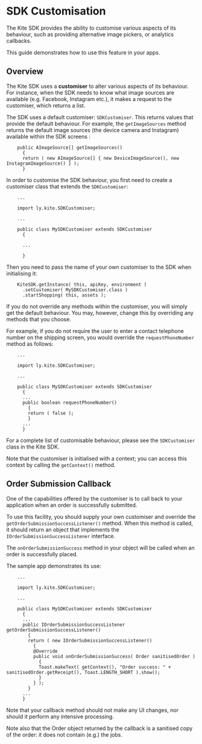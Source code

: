 # SDK Customisation

The Kite SDK provides the ability to customise various aspects of its behaviour, such as providing alternative image pickers, or analytics callbacks.

This guide demonstrates how to use this feature in your apps.


## Overview

The Kite SDK uses a **customiser** to alter various aspects of its behaviour. For instance, when the SDK needs to know what image sources are available (e.g. Facebook, Instagram etc.), it makes a request to the customiser, which returns a list.

The SDK uses a default customiser: `SDKCustomiser`. This returns values that provide the default behaviour. For example, the `getImageSources` method returns the default image sources (the device camera and Instagram) available within the SDK screens :

```
    public AImageSource[] getImageSources()
      {
      return ( new AImageSource[] { new DeviceImageSource(), new InstagramImageSource() } );
      }
```


In order to customise the SDK behaviour, you first need to create a customiser class that extends the `SDKCustomiser`:
```
    ...

    import ly.kite.SDKCustomiser;

    ...

    public class MySDKCustomiser extends SDKCustomiser
      {

      ...

      }
```

Then you need to pass the name of your own customiser to the SDK when initialising it:
```
    KiteSDK.getInstance( this, apiKey, environment )
      .setCustomiser( MySDKCustomiser.class )
      .startShopping( this, assets );
```

If you do not override any methods within the customiser, you will simply get the default behaviour. You may, however, change this by overriding any methods that you choose.

For example, if you do not require the user to enter a contact telephone number on the shipping screen, you would override the `requestPhoneNumber` method as follows:

```
    ...

    import ly.kite.SDKCustomiser;

    ...

    public class MySDKCustomiser extends SDKCustomiser
      {
      ...
      public boolean requestPhoneNumber()
        {
        return ( false );
        }
      ...
      }
```

For a complete list of customisable behaviour, please see the `SDKCustomiser` class in the Kite SDK.

Note that the customiser is initialised with a context; you can access this context by calling the `getContext()` method.


## Order Submission Callback

One of the capabilities offered by the customiser is to call back to your application when an order is successfully submitted.

To use this facility, you should supply your own customiser and override the `getOrderSubmissionSuccessListener()` method. When this method is called, it should return an object that implements the `IOrderSubmissionSuccessListener` interface.

The `onOrderSubmissionSuccess` method in your object will be called when an order is successfully placed.

The sample app demonstrates its use:
```
    ...

    import ly.kite.SDKCustomiser;

    ...

    public class MySDKCustomiser extends SDKCustomiser
      {
      ...
      public IOrderSubmissionSuccessListener getOrderSubmissionSuccessListener()
        {
        return ( new IOrderSubmissionSuccessListener()
          {
          @Override
          public void onOrderSubmissionSuccess( Order sanitisedOrder )
            {
            Toast.makeText( getContext(), "Order success: " + sanitisedOrder.getReceipt(), Toast.LENGTH_SHORT ).show();
            }
          } );
        }
      ...
      }
```

Note that your callback method should not make any UI changes, nor should it perform any intensive processing.

Note also that the Order object returned by the callback is a sanitised copy of the order: it does not contain (e.g.) the jobs.
